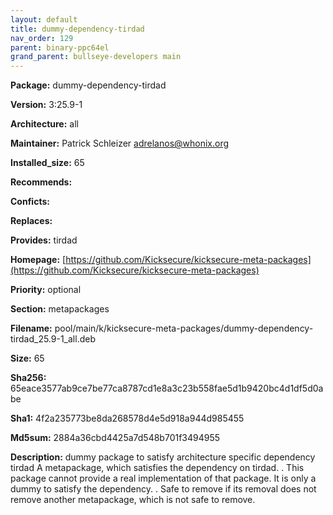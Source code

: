 ```yaml
---
layout: default
title: dummy-dependency-tirdad
nav_order: 129
parent: binary-ppc64el
grand_parent: bullseye-developers main
---
```


**Package:** dummy-dependency-tirdad

**Version:** 3:25.9-1

**Architecture:**  all

**Maintainer:**  Patrick Schleizer <adrelanos@whonix.org>

**Installed_size:**  65

**Recommends:**  

**Conficts:**  

**Replaces:**  

**Provides:**  tirdad

**Homepage:**  [https://github.com/Kicksecure/kicksecure-meta-packages](https://github.com/Kicksecure/kicksecure-meta-packages)

**Priority:**  optional

**Section:** metapackages

**Filename:**  pool/main/k/kicksecure-meta-packages/dummy-dependency-tirdad_25.9-1_all.deb

**Size:**  65

**Sha256:**  65eace3577ab9ce7be77ca8787cd1e8a3c23b558fae5d1b9420bc4d1df5d0abe

**Sha1:**  4f2a235773be8da268578d4e5d918a944d985455

**Md5sum:**  2884a36cbd4425a7d548b701f3494955

**Description:** dummy package to satisfy architecture specific dependency tirdad
 A metapackage, which satisfies the dependency on tirdad.
 .
 This package cannot provide a real implementation of that package. It is only
 a dummy to satisfy the dependency.
 .
 Safe to remove if its removal does not remove another metapackage, which is
 not safe to remove.


